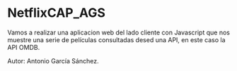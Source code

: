 # NetflixCAP_AGS
Vamos a realizar una aplicacion web del lado cliente con Javascript que nos muestre una serie de películas consultadas desed una API, en este caso la API OMDB.

Autor: Antonio García Sánchez.
